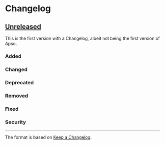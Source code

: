 # Changelog

## [Unreleased]

This is the first version with a Changelog, albeit not being the first version of Apso.

### Added

### Changed

### Deprecated

### Removed

### Fixed

### Security


[Unreleased]: https://github.com/velocidi/apso/compare/v0.18.0...HEAD

***

The format is based on [Keep a Changelog](https://keepachangelog.com/en/1.0.0/).
